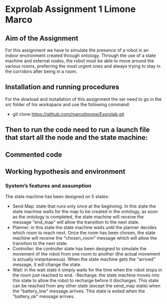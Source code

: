 # Exprolab Assignment 1 Limone Marco
## Aim of the Assignment
For this assignment we have to simulate the presence of a robot in an indoor environment created through ontology. Through the use of a state machine and external nodes, the robot must be able to move around the various rooms, preferring the most urgent ones and always trying to stay in the corridors after being in a room.

##


## Installation and running procedures
For the dowload and installation of this assignment the ser need to go in the *src* folder of his workspace and use the following command:
- git clone https://github.com/marcolimone/Exprolab.git

Then to run the code need to run a launch file that start all the node and the state machine:
- 


## Commented code


## Working hypothesis and environment
### System’s features and assumption
The state machine has been designed on 5 states:
- Send Map: state that runs only once at the beginning. In this state the state machine waits for the map to be created in the ontology, as soon as the ontology is       completed, the state machine will receive the message "end_map" will allow the transition to the next state.
- Planner: in this state the state machine waits until the planner decides which room to reach next. Once the room has been chosen, the state machine will receive the "chosen_room" message which will allow the transition to the next state.
- Controller: the controller state has been designed to simulate the movement of the robot from one room to another (the actual movement is actually instantaneous). When the state machine gets the "arrived" message, it will change the state.
- Wait: in the wait state it simply waits for the time when the robot stops in the room just reached to end.
-Recharge: the state machine moves into this state to allow the robot to recharge before it discharges. This state can be reached from any other state (except the send_map state) when the "battery_low" message arrives. This state is exited when the "battery_ok" message arrives.
